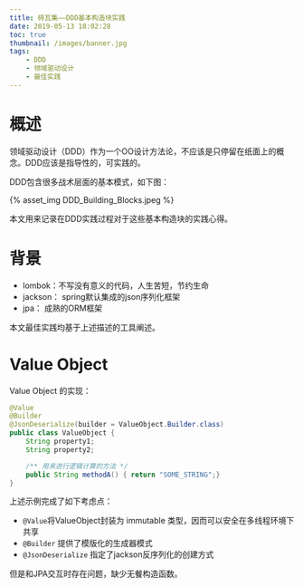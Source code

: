 ```yaml
---
title: 砖瓦集——DDD基本构造块实践
date: 2019-05-13 18:02:28
toc: true
thumbnail: /images/banner.jpg
tags:
    - DDD
    - 领域驱动设计
    - 最佳实践
---
```


# 概述

领域驱动设计（DDD）作为一个OO设计方法论，不应该是只停留在纸面上的概念。DDD应该是指导性的，可实践的。

DDD包含很多战术层面的基本模式，如下图：

{% asset_img DDD_Building_Blocks.jpeg %}

本文用来记录在DDD实践过程对于这些基本构造块的实践心得。

# 背景

- lombok：不写没有意义的代码，人生苦短，节约生命
- jackson： spring默认集成的json序列化框架
- jpa： 成熟的ORM框架

本文最佳实践均基于上述描述的工具阐述。

# Value Object

Value Object 的实现：

```java
@Value
@Builder
@JsonDeserialize(builder = ValueObject.Builder.class)
public class ValueObject {
    String property1;
    String property2;

    /** 用来进行逻辑计算的方法 */
    public String methodA() { return "SOME_STRING";}
}
```

上述示例完成了如下考虑点：
- `@Value`将ValueObject封装为 immutable 类型，因而可以安全在多线程环境下共享
- `@Builder` 提供了模版化的生成器模式
- `@JsonDeserialize` 指定了jackson反序列化的创建方式

但是和JPA交互时存在问题，缺少无餐构造函数。